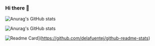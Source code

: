 ### Hi there 👋




![Anurag's GitHub stats](https://github-readme-stats.vercel.app/api?username=delafuentej&count_private=true)

![Anurag's GitHub stats](https://github-readme-stats.vercel.app/api?username=delafuentej&show_icons=true&theme=radical)


![Readme Card](https://github-readme-stats.vercel.app/api/pin/?username=delafuentej&repo=github-readme-stats)](https://github.com/delafuentej/github-readme-stats)

